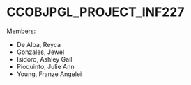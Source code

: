 # CCOBJPGL_PROJECT_INF227

Members:    
- De Alba, Reyca     
- Gonzales, Jewel    
- Isidoro, Ashley Gail    
- Pioquinto, Julie Ann     
- Young, Franze Angelei    
